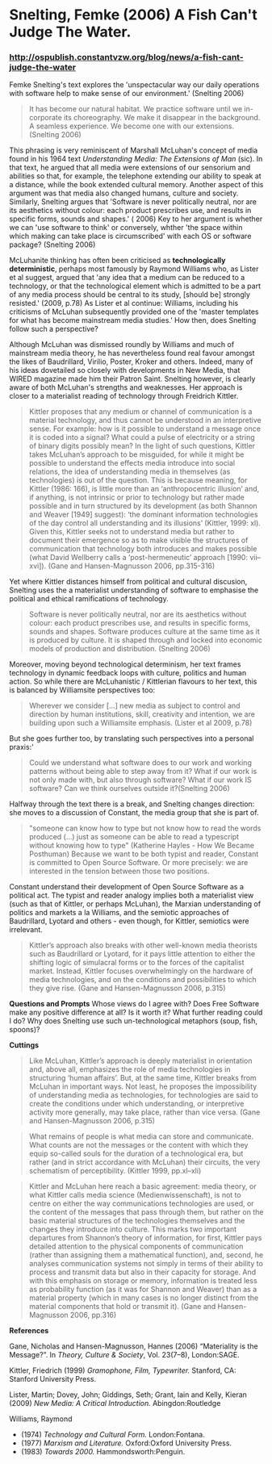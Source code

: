 # Snelting, Femke (2006) A Fish Can't Judge The Water. 
### http://ospublish.constantvzw.org/blog/news/a-fish-cant-judge-the-water

Femke Snelting's text explores the 'unspectacular way our daily operations with software help to make sense of our environment.' (Snelting 2006)

>It has become our natural habitat. We practice software until we in-corporate its choreography. We make it disappear in the background. A seamless experience. We become one with our extensions. (Snelting 2006)

This phrasing is very reminiscent of Marshall McLuhan's concept of media found in his 1964 text *Understanding Media: The Extensions of Man* (sic). In that text, he argued that all media were extensions of our sensorium and  abilities so that, for example, the telephone extending our ability to speak at a distance, while the book extended cultural memory. Another aspect of this argument was that media also changed humans, culture and society. Similarly, Snelting argues that 'Software is never politically neutral, nor are its aesthetics without colour: each product prescribes use, and results in specific forms, sounds and shapes.' ( 2006) Key to her argument is whether we can 'use software to think' or conversely, whther 'the space within which making can take place is circumscribed' with each OS or software package? (Snelting 2006)

McLuhanite thinking has often been criticised as **technologically deterministic**, perhaps most famously by Raymond Williams who, as Lister et al suggest, argued that 'any idea that a medium can be reduced to a technology, or that the technological element which is admitted to be a part of any media process should be central to its study, [should be] strongly resisted.' (2009, p.78) As Lister et al continue: Williams, including his criticisms of McLuhan subsequently provided one of the 'master templates for what has become mainstream media studies.' How then, does Snelting follow such a perspective?

Although McLuhan was dismissed roundly by Williams and much of mainstream media theory, he has nevertheless found real favour amongst the likes of Baudrillard, Virilio, Poster, Kroker and others. Indeed, many of his ideas dovetailed so closely with developments in New Media, that WIRED magazine made him their Patron Saint. Snelting however, is clearly aware of both McLuhan's strengths and weaknesses. Her approach is closer to a materialist reading of technology through Freidrich Kittler.  

>Kittler proposes that any medium or channel of communication is a material technology, and thus cannot be understood in an interpretive sense. For example: how is it possible to understand a message once it is coded into a signal? What could a pulse of electricity or a string of binary digits possibly mean? In the light of such questions, Kittler takes McLuhan’s approach to be misguided, for while it might be possible to understand the effects media introduce into social relations, the idea of understanding media in themselves (as technologies) is out of the question. This is because meaning, for Kittler (1986: 166), is little more than an ‘anthropocentric illusion’ and, if anything, is not intrinsic or prior to technology but rather made possible and in turn structured by its development (as both Shannon and Weaver [1949] suggest): ‘the dominant information technologies of the day control all understanding and its illusions’ (Kittler, 1999: xl). Given this, Kittler seeks not to understand media but rather to document their emergence so as to make visible the structures of communication that technology both introduces and makes possible (what David Wellberry calls a ‘post-hermeneutic’ approach [1990: vii–xvi]). (Gane and Hansen-Magnusson 2006, pp.315-316)

Yet where Kittler distances himself from political and cultural discusion, Snelting uses the a materialist understanding of software to emphasise the political and ethical ramifications of technology. 

>Software is never politically neutral, nor are its aesthetics without colour: each product prescribes use, and results in specific forms, sounds and shapes. Software produces culture at the same time as it is produced by culture. It is shaped through and locked into economic models of production and distribution. (Snelting 2006)

Moreover, moving beyond technological determinism, her text frames technology in dynamic feedback loops with culture, politics and human action. So while there are McLuhanistic / Kittlerian flavours to her text, this is balanced by Williamsite perspectives too:

>Wherever we consider […] new media as subject to control and direction by human institutions, skill, creativity and intention, we are building upon such a Williamsite emphasis. (Lister et al 2009, p.78)

But she goes further too, by translating such perspectives into a personal praxis:'

>Could we understand what software does to our work and working patterns without being able to step away from it? What if our work is not only made with, but also through software? What if our work IS software? Can we think ourselves outside it?(Snelting 2006)

Halfway through the text there is a break, and Snelting changes direction: she moves to a discussion of Constant, the media group that she is part of.

>"someone can know how to type but not know how to read the words produced (...) just as someone can be able to read a typescript without knowing how to type" (Katherine Hayles - How We Became Posthuman) Because we want to be both typist and reader, Constant is committed to Open Source Software. Or more precisely: we are interested in the tension between those two positions.

Constant understand their development of Open Source Software as a political act. The typist and reader analogy implies both a materialist view (such as that of Kittler, or perhaps McLuhan), the Marxian understanding of politics and markets a la Williams, and the semiotic approaches of Baudrillard, Lyotard and others - even though, for Kittler, semiotics were irrelevant.

>Kittler’s approach also breaks with other well-known media theorists such as Baudrillard or Lyotard, for it pays little attention to either the shifting logic of simulacral forms or to the forces of the capitalist market. Instead, Kittler focuses overwhelmingly on the hardware of media technologies, and on the conditions and possibilities to which they give rise. (Gane and Hansen-Magnusson 2006, p.315)

**Questions and Prompts**
Whose views do I agree with?
Does Free Software make any positive difference at all? Is it worth it?
What further reading could I do?
Why does Snelting use such un-technological metaphors (soup, fish, spoons)?

**Cuttings**
>Like McLuhan, Kittler’s approach is deeply materialist in orientation and, above all, emphasizes the role of media technologies in structuring ‘human affairs’. But, at the same time, Kittler breaks from McLuhan in important ways. Not least, he proposes the impossibility of understanding media as technologies, for technologies are said to create the conditions under which understanding, or interpretive activity more generally, may take place, rather than vice versa. (Gane and Hansen-Magnusson 2006, p.315)

>What remains of people is what media can store and communicate. What counts are not the messages or the content with which they equip so-called souls for the duration of a technological era, but rather (and in strict accordance with McLuhan) their circuits, the very schematism of perceptibility. (Kittler 1999, pp.xl–xli) 

>Kittler and McLuhan here reach a basic agreement: media theory, or what Kittler calls media science (Medienwissenschaft), is not to centre on either the way communications technologies are used, or the content of the messages that pass through them, but rather on the basic material structures of the technologies themselves and the changes they introduce into culture. This marks two important departures from Shannon’s theory of information, for first, Kittler pays detailed attention to the physical components of communication (rather than assigning them a mathematical function), and, second, he analyses communication systems not simply in terms of their ability to process and transmit data but also in their capacity for storage. And with this emphasis on storage or memory, information is treated less as probability function (as it was for Shannon and Weaver) than as a material property (which in many cases is no longer distinct from the material components that hold or transmit it). (Gane and Hansen-Magnusson 2006, pp.316)

**References**

Gane, Nicholas and Hansen-Magnusson, Hannes (2006) “Materiality is the Message?”. In *Theory, Culture & Society*, Vol. 23(7–8), London:SAGE. 

Kittler, Friedrich (1999) *Gramophone, Film, Typewriter.* Stanford, CA: Stanford University Press.

Lister, Martin; Dovey, John; Giddings, Seth; Grant, Iain and Kelly, Kieran (2009) *New Media: A Critical Introduction.* Abingdon:Routledge

Williams, Raymond 
- (1974) *Technology and Cultural Form.* London:Fontana.
- (1977) *Marxism and Literature.* Oxford:Oxford University Press.
- (1983) *Towards 2000.* Hammondsworth:Penguin.
